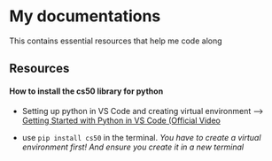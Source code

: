 # My documentations 
This contains essential resources that help me code along

## Resources

#### How to install the cs50 library for python
* Setting up python in VS Code and creating virtual environment --> [Getting Started with Python in VS Code (Official Video](https://www.youtube.com/watch?v=D2cwvpJSBX4)

* use `pip install cs50` in the terminal. 
*You have to create a virtual environment first! And ensure you create it in a new terminal*
